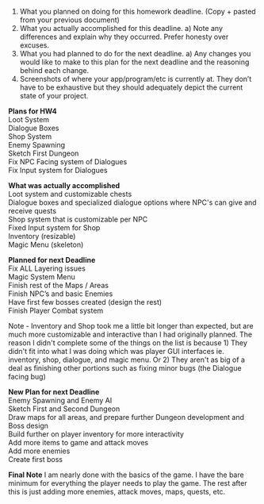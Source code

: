 1) What you planned on doing for this homework deadline. (Copy + pasted
from your previous document)
2) What you actually accomplished for this deadline.
a) Note any differences and explain why they occurred. Prefer
honesty over excuses.
3) What you had planned to do for the next deadline.
a) Any changes you would like to make to this plan for the next
deadline and the reasoning behind each change.
4) Screenshots of where your app/program/etc is currently at. They don’t
have to be exhaustive but they should adequately depict the current state
of your project.

**Plans for HW4**  
Loot System  
Dialogue Boxes   
Shop System  
Enemy Spawning  
Sketch First Dungeon  
Fix NPC Facing system of Dialogues  
Fix Input system for Dialogues  
  
**What was actually accomplished**  
Loot system and customizable chests  
Dialogue boxes and specialized dialogue options where NPC's can give and receive quests  
Shop system that is customizable per NPC    
Fixed Input system for Shop  
Inventory (resizable)  
Magic Menu (skeleton)  

**Planned for next Deadline**  
Fix ALL Layering issues  
Magic System Menu  
Finish rest of the Maps / Areas  
Finish NPC’s and basic Enemies  
Have first few bosses created (design the rest)  
Finish Player Combat system  

Note - Inventory and Shop took me a little bit longer than expected, but are much more customizable and interactive than I had originally planned.
The reason I didn't complete some of the things on the list is because 1) They didn't fit into what I was doing which was player GUI interfaces
ie. inventory, shop, dialogue, and magic menu. Or 2) They aren't as big of a deal as finishing other portions such as fixing minor bugs (the Dialogue facing bug)

**New Plan for next Deadline**  
Enemy Spawning and Enemy AI  
Sketch First and Second Dungeon  
Draw maps for all areas, and prepare further Dungeon development and Boss design  
Build further on player inventory for more interactivity  
Add more items to game and attack moves  
Add more enemies  
Create first boss  


**Final Note**
I am nearly done with the basics of the game.  I have the bare minimum for everything the player needs to play the game.  The rest after this is just adding more enemies, attack moves, maps, quests, etc.
